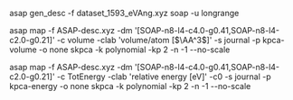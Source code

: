 asap gen_desc -f dataset_1593_eVAng.xyz soap -u longrange

asap map -f ASAP-desc.xyz -dm '[SOAP-n8-l4-c4.0-g0.41,SOAP-n8-l4-c2.0-g0.21]' -c volume -clab 'volume/atom [$\AA^3$]' -s journal -p kpca-volume -o none skpca -k polynomial -kp 2 -n -1 --no-scale

asap map -f ASAP-desc.xyz -dm '[SOAP-n8-l4-c4.0-g0.41,SOAP-n8-l4-c2.0-g0.21]' -c TotEnergy -clab 'relative energy [eV]' -c0 -s journal -p kpca-energy -o none skpca -k polynomial -kp 2 -n -1 --no-scale


